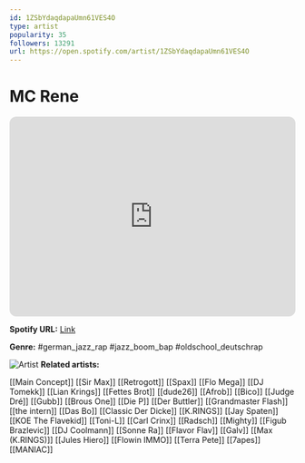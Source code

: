 ```yaml
---
id: 1ZSbYdaqdapaUmn61VES4O
type: artist
popularity: 35
followers: 13291
url: https://open.spotify.com/artist/1ZSbYdaqdapaUmn61VES4O
---
```

# MC Rene

<iframe style="border-radius:12px" src="https://open.spotify.com/embed/artist/1ZSbYdaqdapaUmn61VES4O" width="100%" height="352" frameBorder="0" allowfullscreen="" allow="autoplay; clipboard-write; encrypted-media; fullscreen; picture-in-picture" loading="lazy"></iframe>

**Spotify URL:** [Link](https://open.spotify.com/artist/1ZSbYdaqdapaUmn61VES4O)

**Genre:**  #german_jazz_rap #jazz_boom_bap #oldschool_deutschrap

![Artist](https://i.scdn.co/image/ab6761610000e5ebe43ee1b3eadadabc1b478414)
**Related artists:**

[[Main Concept]]
[[Sir Max]]
[[Retrogott]]
[[Spax]]
[[Flo Mega]]
[[DJ Tomekk]]
[[Lian Krings]]
[[Fettes Brot]]
[[dude26]]
[[Afrob]]
[[Bico]]
[[Judge Dré]]
[[Gubb]]
[[Brous One]]
[[Die P]]
[[Der Buttler]]
[[Grandmaster Flash]]
[[the intern]]
[[Das Bo]]
[[Classic Der Dicke]]
[[K.RINGS]]
[[Jay Spaten]]
[[KOE The Flavekid]]
[[Toni-L]]
[[Carl Crinx]]
[[Radsch]]
[[Mighty]]
[[Figub Brazlevic]]
[[DJ Coolmann]]
[[Sonne Ra]]
[[Flavor Flav]]
[[Galv]]
[[Max (K.RINGS)]]
[[Jules Hiero]]
[[Flowin IMMO]]
[[Terra Pete]]
[[7apes]]
[[MANIAC]]
